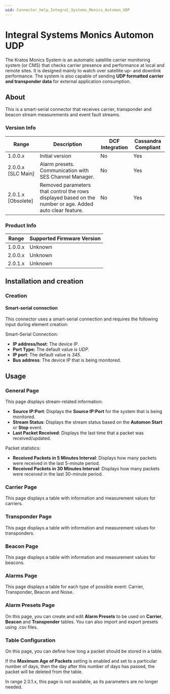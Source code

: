 ```yaml
---
uid: Connector_help_Integral_Systems_Monics_Automon_UDP
---
```


# Integral Systems Monics Automon UDP

The Kratos Monics System is an automatic satellite carrier monitoring system (or CMS) that checks carrier presence and performance at local and remote sites. It is designed mainly to watch over satellite up- and downlink performance. The system is also capable of sending **UDP formatted carrier and transponder data** for external application consumption.

## About

This is a smart-serial connector that receives carrier, transponder and beacon stream measurements and event fault streams.

### Version Info

| **Range**     | **Description**                                                                                          | **DCF Integration** | **Cassandra Compliant** |
|----------------------|----------------------------------------------------------------------------------------------------------|---------------------|-------------------------|
| 1.0.0.x              | Initial version                                                                                          | No                  | Yes                     |
| 2.0.0.x [SLC Main]   | Alarm presets. Communication with SES Channel Manager.                                                   | No                  | Yes                     |
| 2.0.1.x [Obsolete]     |Removed parameters that control the rows displayed based on the number or age. Added auto clear feature. | No                  | Yes                     |

### Product Info

| Range | Supported Firmware Version |
|------------------|-----------------------------|
| 1.0.0.x          | Unknown                     |
| 2.0.0.x          | Unknown                     |
| 2.0.1.x          | Unknown                     |

## Installation and creation

### Creation

#### Smart-serial connection

This connector uses a smart-serial connection and requires the following input during element creation:

Smart-Serial Connection:

- **IP address/host**: The device IP.
- **Port Type:** The default value is *UDP*.
- **IP port**: The default value is *345*.
- **Bus address**: The device IP that is being monitored.

## Usage

### General Page

This page displays stream-related information:

- **Source IP:Port**: Displays the **Source IP:Port** for the system that is being monitored.
- **Stream Status**: Displays the stream status based on the **Automon Start** or **Stop** event.
- **Last Packet Received**: Displays the last time that a packet was received/updated.

Packet statistics:

- **Received Packets in 5 Minutes Interval**: Displays how many packets were received in the last 5-minute period.
- **Received Packets in 30 Minutes Interval**: Displays how many packets were received in the last 30-minute period.

### Carrier Page

This page displays a table with information and measurement values for carriers.

### Transponder Page

This page displays a table with information and measurement values for transponders.

### Beacon Page

This page displays a table with information and measurement values for beacons.

### Alarms Page

This page displays a table for each type of possible event: Carrier, Transponder, Beacon and Noise.

### Alarm Presets Page

On this page, you can create and edit **Alarm Presets** to be used on **Carrier**, **Beacon** and **Transponder** tables. You can also import and export presets using .csv files.

### Table Configuration

On this page, you can define how long a packet should be stored in a table.

If the **Maximum Age of Packets** setting is enabled and set to a particular number of days, then the day after this number of days has passed, the packet will be deleted from the table.

In range 2.0.1.x, this page is not available, as its parameters are no longer needed.

